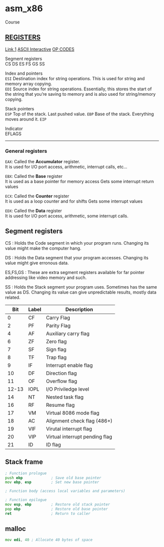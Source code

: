 # asm_x86
Course


## [REGISTERS](https://www.eecg.utoronto.ca/~amza/www.mindsec.com/files/x86regs.html)

[Link 1](https://www.cs.oberlin.edu/~bob/cs331/Class%20Notes/March/March%2014/x86-64%20Assembler.pdf)
[ASCII Interactive](https://typst.app/tools/ascii-table/)
[OP CODES](https://sparksandflames.com/files/x86InstructionChart.html)

Segment registers <br>
CS DS ES FS GS SS

Index and pointers <br>
`ESI` Destination index for string operations. This is used for string and memory array copying.  <br>
`EDI` Source index for string operations. Essentially, this stores the start of the string that you’re saving to memory and is also used for string/memory copying.  <br>

Stack pointers <br>
`ESP` Top of the stack. Last pushed value.
`EBP` Base of the stack. Everything moves around it. 
`EIP` 


Indicator <br>
EFLAGS

---

### General registers
`EAX`: Called the **Accumulator** register. <br> 
               It is used for I/O port access, arithmetic, interrupt calls,
               etc...

`EBX`: Called the **Base** register <br>
               It is used as a base pointer for memory access
               Gets some interrupt return values

`ECX`: Called the **Counter** register <br>
               It is used as a loop counter and for shifts
               Gets some interrupt values

`EDX`: Called the **Data** register <br>
               It is used for I/O port access, arithmetic, some interrupt 
               calls.


## Segment registers

CS         : Holds the Code segment in which your program runs.
             Changing its value might make the computer hang.

DS         : Holds the Data segment that your program accesses.
             Changing its value might give erronous data.

ES,FS,GS   : These are extra segment registers available for
             far pointer addressing like video memory and such.

SS         : Holds the Stack segment your program uses.
             Sometimes has the same value as DS.
             Changing its value can give unpredictable results,
             mostly data related.



|Bit|Label|Description|
|--|--|--|
| 0 | CF | Carry Flag |
| 2 | PF | Parity Flag |
|4  |    AF |     Auxiliary carry flag|
|6  |   ZF     | Zero flag|
|7  |    SF   |   Sign flag|
|8  |    TF   |   Trap flag|
|9  |    IF   |   Interrupt enable flag|
|10  |   DF   |   Direction flag|
|11   |  OF   |   Overflow flag|
|12-13 | IOPL |   I/O Priviledge level|
|14   |  NT   |   Nested task flag|
|16   |  RF   |   Resume flag|
|17   |  VM   |   Virtual 8086 mode flag|
|18   |  AC   |   Alignment check flag (486+)|
|19   |  VIF  |   Virutal interrupt flag|
|20   |  VIP  |   Virtual interrupt pending flag|
|21   |  ID   |   ID flag|


## Stack frame
```asm
; Function prologue
push ebp             ; Save old base pointer
mov ebp, esp         ; Set new base pointer

; Function body (access local variables and parameters)

; Function epilogue
mov esp, ebp         ; Restore old stack pointer
pop ebp              ; Restore old base pointer
ret                  ; Return to caller

```

## malloc 

```asm
mov edi, 40 ; Allocate 40 bytes of space
```
<br><br><br><br><br><br><br>















